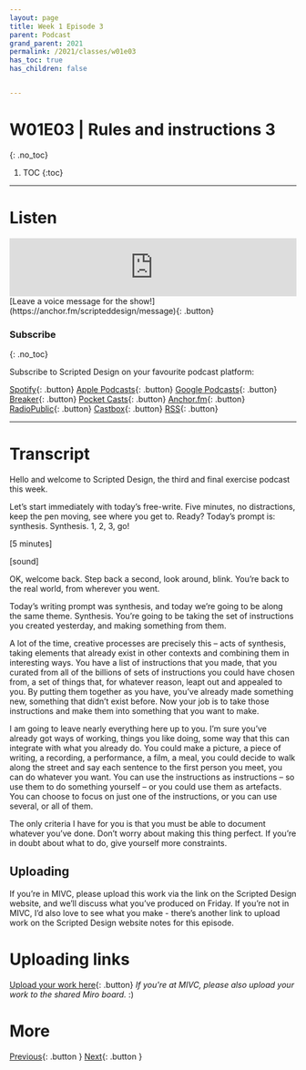 ```yaml
---
layout: page
title: Week 1 Episode 3
parent: Podcast
grand_parent: 2021
permalink: /2021/classes/w01e03
has_toc: true
has_children: false


---
```

# W01E03 | Rules and instructions 3
{: .no_toc}

1. TOC
{:toc}


---

# Listen


<iframe src="https://anchor.fm/scripteddesign/embed/episodes/S02-W01-E03-Scripted-Design--Week-1-Episode-3-e185v8a"height="102px" width="100%" frameborder="0" scrolling="no"></iframe>

<br>
[Leave a voice message for the show!](https://anchor.fm/scripteddesign/message){: .button}

### Subscribe
{: .no_toc}

Subscribe to Scripted Design on your favourite podcast platform:

[Spotify](https://open.spotify.com/show/3sYD3KyPJXnIHUY2m2uFcy){: .button} [Apple Podcasts](https://podcasts.apple.com/nl/podcast/scripted-design/id1533696064?l=en){: .button} [Google Podcasts](https://www.google.com/podcasts?feed=aHR0cHM6Ly9hbmNob3IuZm0vcy8zN2QzMjZjNC9wb2RjYXN0L3Jzcw==){: .button} [Breaker](https://breaker.audio/scripted-design){: .button} [Pocket Casts](https://pca.st/h40ivs5f){: .button} [Anchor.fm](https://anchor.fm/scripteddesign){: .button} [RadioPublic](https://radiopublic.com/scripted-design-WaxpdP){: .button} [Castbox](https://castbox.fm/channel/Scripted-Design-id3371338){: .button} [RSS](https://anchor.fm/s/37d326c4/podcast/rss){: .button}

---

# Transcript

Hello and welcome to Scripted Design, the third and final exercise podcast this week.

Let’s start immediately with today’s free-write. Five minutes, no distractions, keep the pen moving, see where you get to. Ready? Today’s prompt is: synthesis. Synthesis. 1, 2, 3, go!

[5 minutes]

[sound]

OK, welcome back. Step back a second, look around, blink. You’re back to the real world, from wherever you went.

Today’s writing prompt was synthesis, and today we’re going to be along the same theme. Synthesis. You’re going to be taking the set of instructions you created yesterday, and making something from them.

A lot of the time, creative processes are precisely this – acts of synthesis, taking elements that already exist in other contexts and combining them in interesting ways. You have a list of instructions that you made, that you curated from all of the billions of sets of instructions you could have chosen from, a set of things that, for whatever reason, leapt out and appealed to you. By putting them together as you have, you’ve already made something new, something that didn’t exist before. Now your job is to take those instructions and make them into something that you want to make.

I am going to leave nearly everything here up to you. I’m sure you’ve already got ways of working, things you like doing, some way that this can integrate with what you already do. You could make a picture, a piece of writing, a recording, a performance, a film, a meal, you could decide to walk along the street and say each sentence to the first person you meet, you can do whatever you want. You can use the instructions as instructions – so use them to do something yourself – or you could use them as artefacts. You can choose to focus on just one of the instructions, or you can use several, or all of them.

The only criteria I have for you is that you must be able to document whatever you’ve done. Don’t worry about making this thing perfect. If you’re in doubt about what to do, give yourself more constraints.


## Uploading

If you’re in MIVC, please upload this work via the link on the Scripted Design website, and we’ll discuss what you’ve produced on Friday. If you’re not in MIVC, I’d also love to see what you make - there’s another link to upload work on the Scripted Design website notes for this episode.


# Uploading links

[Upload your work here](https://forms.gle/NnMjV4TJfeFsHMyN6){: .button}
_If you're at MIVC, please also upload your work to the shared Miro board._ :)


# More

[Previous](/2021/classes/w01e02){: .button }	[Next](/2021/classes/w02e01){: .button }
